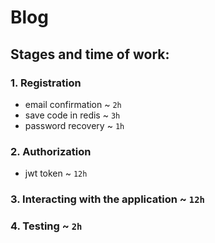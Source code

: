 # Blog
## Stages and time of work:
### 1. Registration 
   - email confirmation ~ `2h`
   - save code in redis ~ `3h`  
   - password recovery ~ `1h`
### 2. Authorization 
   - jwt token ~ `12h`
### 3. Interacting with the application ~ `12h`
### 4. Testing ~ `2h`

